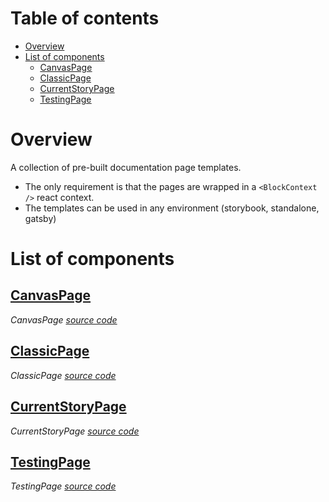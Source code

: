 # Table of contents

-   [Overview](#overview)
-   [List of components](#list-of-components)
    -   [<ins>CanvasPage</ins>](#inscanvaspageins)
    -   [<ins>ClassicPage</ins>](#insclassicpageins)
    -   [<ins>CurrentStoryPage</ins>](#inscurrentstorypageins)
    -   [<ins>TestingPage</ins>](#instestingpageins)

# Overview

A collection of pre-built documentation page templates.

-   The only requirement is that the pages are wrapped in a `<BlockContext />` react context.
-   The templates can be used in any environment (storybook, standalone, gatsby)

# List of components

<react-docgen-typescript path="./src" />

<!-- START-REACT-DOCGEN-TYPESCRIPT -->

## <ins>CanvasPage</ins>

_CanvasPage [source code](https://github.com/ccontrols/component-controls/tree/master/ui/pages/src/CanvasPage/CanvasPage.tsx)_

## <ins>ClassicPage</ins>

_ClassicPage [source code](https://github.com/ccontrols/component-controls/tree/master/ui/pages/src/ClassicPage/ClassicPage.tsx)_

## <ins>CurrentStoryPage</ins>

_CurrentStoryPage [source code](https://github.com/ccontrols/component-controls/tree/master/ui/pages/src/CurrentStoryPage/CurrentStoryPage.tsx)_

## <ins>TestingPage</ins>

_TestingPage [source code](https://github.com/ccontrols/component-controls/tree/master/ui/pages/src/TestingPage/TestingPage.tsx)_

<!-- END-REACT-DOCGEN-TYPESCRIPT -->
